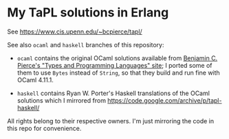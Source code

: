 # My TaPL solutions in Erlang

See https://www.cis.upenn.edu/~bcpierce/tapl/

See also `ocaml` and `haskell` branches of this repository:

- `ocaml` contains the original OCaml solutions available from
  [Benjamin C. Pierce's "Types and Programming Languages" site](https://www.cis.upenn.edu/~bcpierce/tapl/);
  I ported some of them to use `Bytes` instead of `String`, so that they
  build and run fine with OCaml 4.11.1.

- `haskell` contains Ryan W. Porter's Haskell translations of the OCaml solutions
  which I mirrored from https://code.google.com/archive/p/tapl-haskell/

All rights belong to their respective owners.
I'm just mirroring the code in this repo for convenience.
